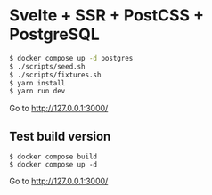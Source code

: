 # Svelte + SSR + PostCSS + PostgreSQL

```sh
$ docker compose up -d postgres
$ ./scripts/seed.sh
$ ./scripts/fixtures.sh
$ yarn install
$ yarn run dev
```

Go to http://127.0.0.1:3000/

## Test build version

```
$ docker compose build
$ docker compose up -d
```

Go to http://127.0.0.1:3000/
